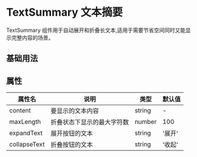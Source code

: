 # TextSummary 文本摘要

TextSummary 组件用于自动展开和折叠长文本,适用于需要节省空间同时又能显示完整内容的场景。

## 基础用法

<demo src="./demos/demo1.vue" />

## 属性

| 属性名       | 说明                       | 类型   | 默认值 |
| ------------ | -------------------------- | ------ | ------ |
| content         | 要显示的文本内容           | string | -      |
| maxLength    | 折叠状态下显示的最大字符数 | number | 100    |
| expandText   | 展开按钮的文本             | string | '展开' |
| collapseText | 折叠按钮的文本             | string | '收起' |
